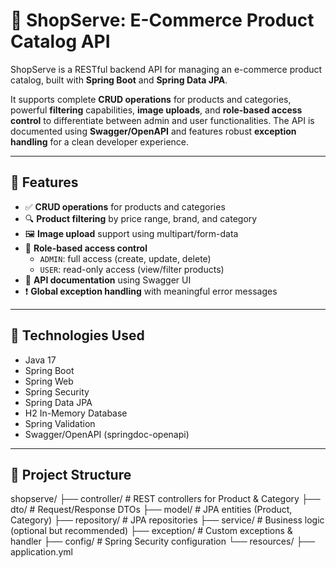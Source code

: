 # 🛒 ShopServe: E-Commerce Product Catalog API

ShopServe is a RESTful backend API for managing an e-commerce product catalog, built with **Spring Boot** and **Spring Data JPA**.

It supports complete **CRUD operations** for products and categories, powerful **filtering** capabilities, **image uploads**, and **role-based access control** to differentiate between admin and user functionalities. The API is documented using **Swagger/OpenAPI** and features robust **exception handling** for a clean developer experience.

---

## 🚀 Features

- ✅ **CRUD operations** for products and categories  
- 🔍 **Product filtering** by price range, brand, and category  
- 🖼️ **Image upload** support using multipart/form-data  
- 🔐 **Role-based access control**  
  - `ADMIN`: full access (create, update, delete)
  - `USER`: read-only access (view/filter products)  
- 📘 **API documentation** using Swagger UI  
- ❗ **Global exception handling** with meaningful error messages  

---

## 🧰 Technologies Used

- Java 17  
- Spring Boot  
- Spring Web  
- Spring Security  
- Spring Data JPA  
- H2 In-Memory Database  
- Spring Validation  
- Swagger/OpenAPI (springdoc-openapi)  

---

## 📁 Project Structure

shopserve/
├── controller/ # REST controllers for Product & Category
├── dto/ # Request/Response DTOs
├── model/ # JPA entities (Product, Category)
├── repository/ # JPA repositories
├── service/ # Business logic (optional but recommended)
├── exception/ # Custom exceptions & handler
├── config/ # Spring Security configuration
└── resources/
├── application.yml


